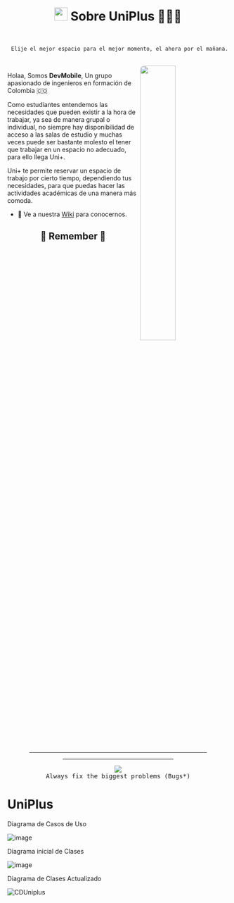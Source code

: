 <!-- Stats -->
<h1 align="center"><img src="https://raw.githubusercontent.com/iampavangandhi/iampavangandhi/master/gifs/Hi.gif" width="30px" height="30px"> Sobre UniPlus 👨🏼‍🚀</h1>
<br>

<samp align="center">
  
  ```text
   Elije el mejor espacio para el mejor momento, el ahora por el mañana.
  ```
  
</samp>

<br>
<a href="https://github.com/IntroCompuMovil202230/UniPlus">
  <img align="right" src="./assets/supermavster.gif" width="40%" style="border-radius: 10px"/>
</a>


Holaa, Somos <b>DevMobile</b>, Un grupo apasionado de ingenieros en formación de Colombia 🇨🇴

Como estudiantes entendemos las necesidades que pueden existir a la hora de trabajar, ya sea de manera grupal o individual, no siempre hay disponibilidad de acceso a las salas de estudio y muchas veces puede ser bastante molesto el tener que trabajar en un espacio no adecuado, para ello llega Uni+.

Uni+ te permite reservar un espacio de trabajo por cierto tiempo, dependiendo tus necesidades, para que puedas hacer las actividades académicas de una manera más comoda. 

- 🚀 Ve a nuestra [Wiki](https://github.com/IntroCompuMovil202230/UniPlus/wiki) para conocernos.


<!-- Remember -->
<div align="center">
<h2>🚀 Remember 🐛</h2>
<hr width="80%">
<hr width="50%">
</div>
<p align=center>
  <img alig src="./assets/supermavsters.gif" />
  <br>
<samp align="center">
Always fix the biggest problems (Bugs*)
</samp>
</p>



# UniPlus

Diagrama de Casos de Uso

![image](https://user-images.githubusercontent.com/75964273/185029389-d58fc392-6532-4d31-877a-f07024334c5a.png)

Diagrama inicial de Clases

![image](https://user-images.githubusercontent.com/75964273/185038177-9cc60c4c-63d7-49e9-a681-6e7c2ff3610a.png)

Diagrama de Clases Actualizado

![CDUniplus](https://user-images.githubusercontent.com/75964273/196597976-4a7da976-41f0-43fb-a382-021f08d5c46d.jpg)

